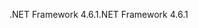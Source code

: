 <span data-ttu-id="b1a60-101">.NET Framework 4.6.1</span><span class="sxs-lookup"><span data-stu-id="b1a60-101">.NET Framework 4.6.1</span></span>